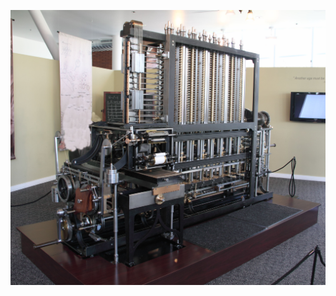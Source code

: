 ![Difference Engine](image/difference-engine.jpg "Difference engine realized in modern times") <!-- .element height="640" -->
